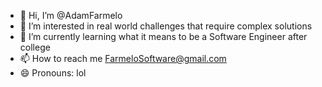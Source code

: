 - 👋 Hi, I’m @AdamFarmelo
- 👀 I’m interested in real world challenges that require complex solutions
- 🌱 I’m currently learning what it means to be a Software Engineer after college
- 📫 How to reach me FarmeloSoftware@gmail.com
- 😄 Pronouns: lol

<!---
AdamFarmelo/AdamFarmelo is a ✨ special ✨ repository because its `README.md` (this file) appears on your GitHub profile.
You can click the Preview link to take a look at your changes.
--->
